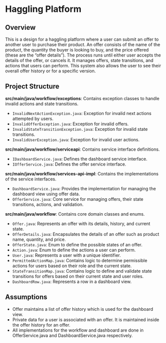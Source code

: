 # Haggling Platform

## Overview
This is a design for a haggling platform where a user can submit an offer to another user to purchase their product. An offer consists of the name of the product, the quantity the buyer is looking to buy, and the price offered (these are the “offer details”). The process runs until either user accepts the details of the offer, or cancels it. It manages offers, state transitions, and actions that users can perform. This system also allows the user to see their overall offer history or for a specific version.

## Project Structure
**src/main/java/workflow/exceptions**: Contains exception classes to handle invalid actions and state transitions.
  - `InvalidNextActionException.java`: Exception for invalid next actions attempted by users.
  - `InvalidOfferException.java`: Exception for invalid offers.
  - `InvalidStateTransitionException.java`: Exception for invalid state transitions.
  - `InvalidUserException.java`: Exception for invalid user actions.

**src/main/java/workflow/serviceapi**: Contains service interface definitions.
  - `IDashboardService.java`: Defines the dashboard service interface.
  - `IOfferService.java`: Defines the offer service interface.

**src/main/java/workflow/services-api-impl**: Contains the implementations of the service interfaces.
  - `DashboardService.java`: Provides the implementation for managing the dashboard view using offer data.
  - `OfferService.java`: Core service for managing offers, their state transitions, actions, and validation.

**src/main/java/workflow**: Contains core domain classes and enums.
  - `Offer.java`: Represents an offer with its details, history, and current state.
  - `OfferDetails.java`: Encapsulates the details of an offer such as product name, quantity, and price.
  - `OfferState.java`: Enum to define the possible states of an offer.
  - `Action.java`: Enum to define the actions a user can perform.
  - `User.java`: Represents a user with a unique identifier.
  - `PermittedActionMap.java`: Contains logic to determine permissible actions for users based on their role and the current state.
  - `StateTransitionMap.java`: Contains logic to define and validate state transitions for offers based on their current state and user roles.
  - `DashboardRow.java`: Represents a row in a dashboard view.

## Assumptions
  - Offer maintains a list of offer history which is used for the dashboard view.
  - Private data for a user is associated with an offer. It is maintained inside the offer history for an offer.
  - All implementations for the workflow and dashboard are done in OfferService.java and DashboardService.java respectively.
